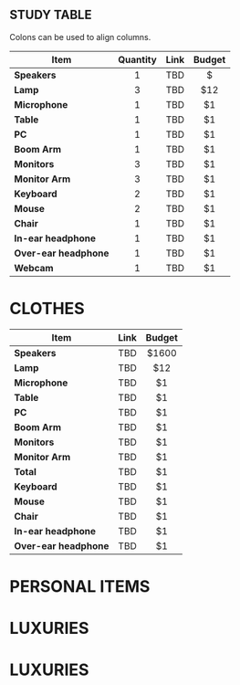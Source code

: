 STUDY TABLE
------------
Colons can be used to align columns.

|     Item               |Quantity       | Link          | Budget |
| -------------          |:-------------:|:-------------:| :-----:|
| **Speakers**           |      1        | TBD           | $  |
| **Lamp**               |      3        | TBD           |   $12  |
| **Microphone**         |      1        | TBD           |    $1  |
| **Table**              |      1        | TBD           |    $1  |
| **PC**                 |      1        | TBD           |    $1  |
| **Boom Arm**           |      1        | TBD           |    $1  |
| **Monitors**           |      3        | TBD           |    $1  |
| **Monitor Arm**        |      3        | TBD           |    $1  |
| **Keyboard**           |      2        | TBD           |    $1  |
| **Mouse**              |      2        | TBD           |    $1  |
| **Chair**              |      1        | TBD           |    $1  |
| **In-ear headphone**   |      1        | TBD           |    $1  |
| **Over-ear headphone** |      1        | TBD           |    $1  |
| **Webcam**             |      1        | TBD           |    $1  |



# CLOTHES
|     Item       | Link          | Budget |
| -------------  |:-------------:| :-----:|
| **Speakers**   | TBD           | $1600  |
| **Lamp**       | TBD           |   $12  |
| **Microphone** | TBD           |    $1  |
| **Table**      | TBD           |    $1  |
| **PC**         | TBD           |    $1  |
| **Boom Arm**   | TBD           |    $1  |
| **Monitors**   | TBD           |    $1  |
| **Monitor Arm**| TBD           |    $1  |
| **Total**      | TBD           |    $1  |
| **Keyboard**      | TBD           |    $1  |
| **Mouse**      | TBD           |    $1  |
| **Chair**      | TBD           |    $1  |
| **In-ear headphone**      | TBD           |    $1  |
| **Over-ear headphone**      | TBD           |    $1  |



# PERSONAL ITEMS


# LUXURIES


# LUXURIES
